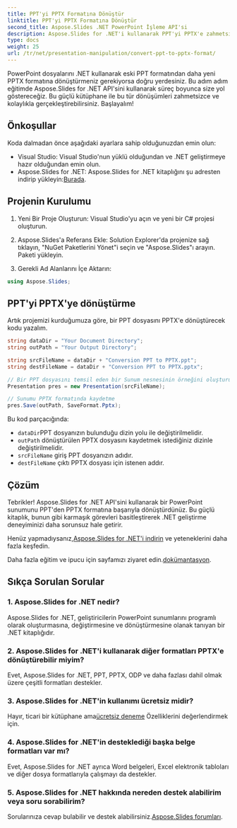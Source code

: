 ```yaml
---
title: PPT'yi PPTX Formatına Dönüştür
linktitle: PPT'yi PPTX Formatına Dönüştür
second_title: Aspose.Slides .NET PowerPoint İşleme API'si
description: Aspose.Slides for .NET'i kullanarak PPT'yi PPTX'e zahmetsizce nasıl dönüştürebileceğinizi öğrenin. Sorunsuz format dönüşümü için kod örnekleri içeren adım adım kılavuz.
type: docs
weight: 25
url: /tr/net/presentation-manipulation/convert-ppt-to-pptx-format/
---
```


PowerPoint dosyalarını .NET kullanarak eski PPT formatından daha yeni PPTX formatına dönüştürmeniz gerekiyorsa doğru yerdesiniz. Bu adım adım eğitimde Aspose.Slides for .NET API'sini kullanarak süreç boyunca size yol göstereceğiz. Bu güçlü kütüphane ile bu tür dönüşümleri zahmetsizce ve kolaylıkla gerçekleştirebilirsiniz. Başlayalım!

## Önkoşullar

Koda dalmadan önce aşağıdaki ayarlara sahip olduğunuzdan emin olun:

- Visual Studio: Visual Studio'nun yüklü olduğundan ve .NET geliştirmeye hazır olduğundan emin olun.
-  Aspose.Slides for .NET: Aspose.Slides for .NET kitaplığını şu adresten indirip yükleyin:[Burada](https://releases.aspose.com/slides/net/).

## Projenin Kurulumu

1. Yeni Bir Proje Oluşturun: Visual Studio'yu açın ve yeni bir C# projesi oluşturun.

2. Aspose.Slides'a Referans Ekle: Solution Explorer'da projenize sağ tıklayın, "NuGet Paketlerini Yönet"i seçin ve "Aspose.Slides"ı arayın. Paketi yükleyin.

3. Gerekli Ad Alanlarını İçe Aktarın:

```csharp
using Aspose.Slides;
```

## PPT'yi PPTX'ye dönüştürme

Artık projemizi kurduğumuza göre, bir PPT dosyasını PPTX'e dönüştürecek kodu yazalım.

```csharp
string dataDir = "Your Document Directory";
string outPath = "Your Output Directory";

string srcFileName = dataDir + "Conversion PPT to PPTX.ppt";
string destFileName = dataDir + "Conversion PPT to PPTX.pptx";

// Bir PPT dosyasını temsil eden bir Sunum nesnesinin örneğini oluşturun
Presentation pres = new Presentation(srcFileName);

// Sunumu PPTX formatında kaydetme
pres.Save(outPath, SaveFormat.Pptx);
```

Bu kod parçacığında:

- `dataDir`PPT dosyanızın bulunduğu dizin yolu ile değiştirilmelidir.
- `outPath` dönüştürülen PPTX dosyasını kaydetmek istediğiniz dizinle değiştirilmelidir.
- `srcFileName` giriş PPT dosyanızın adıdır.
- `destFileName` çıktı PPTX dosyası için istenen addır.

## Çözüm

Tebrikler! Aspose.Slides for .NET API'sini kullanarak bir PowerPoint sunumunu PPT'den PPTX formatına başarıyla dönüştürdünüz. Bu güçlü kitaplık, bunun gibi karmaşık görevleri basitleştirerek .NET geliştirme deneyiminizi daha sorunsuz hale getirir.

 Henüz yapmadıysanız,[Aspose.Slides for .NET'i indirin](https://releases.aspose.com/slides/net/) ve yeteneklerini daha fazla keşfedin.

 Daha fazla eğitim ve ipucu için sayfamızı ziyaret edin.[dokümantasyon](https://reference.aspose.com/slides/net/).

## Sıkça Sorulan Sorular

### 1. Aspose.Slides for .NET nedir?
Aspose.Slides for .NET, geliştiricilerin PowerPoint sunumlarını programlı olarak oluşturmasına, değiştirmesine ve dönüştürmesine olanak tanıyan bir .NET kitaplığıdır.

### 2. Aspose.Slides for .NET'i kullanarak diğer formatları PPTX'e dönüştürebilir miyim?
Evet, Aspose.Slides for .NET, PPT, PPTX, ODP ve daha fazlası dahil olmak üzere çeşitli formatları destekler.

### 3. Aspose.Slides for .NET'in kullanımı ücretsiz midir?
 Hayır, ticari bir kütüphane ama[ücretsiz deneme](https://releases.aspose.com/) Özelliklerini değerlendirmek için.

### 4. Aspose.Slides for .NET'in desteklediği başka belge formatları var mı?
Evet, Aspose.Slides for .NET ayrıca Word belgeleri, Excel elektronik tabloları ve diğer dosya formatlarıyla çalışmayı da destekler.

### 5. Aspose.Slides for .NET hakkında nereden destek alabilirim veya soru sorabilirim?
 Sorularınıza cevap bulabilir ve destek alabilirsiniz.[Aspose.Slides forumları](https://forum.aspose.com/).

